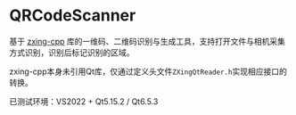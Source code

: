 # QRCodeScanner

基于 [zxing-cpp](https://github.com/zxing-cpp/zxing-cpp) 库的一维码、二维码识别与生成工具，支持打开文件与相机采集方式识别，识别后标记识别的区域。

zxing-cpp本身未引用Qt库，仅通过定义头文件`ZXingQtReader.h`实现相应接口的转换。

已测试环境：VS2022 + Qt5.15.2 / Qt6.5.3
